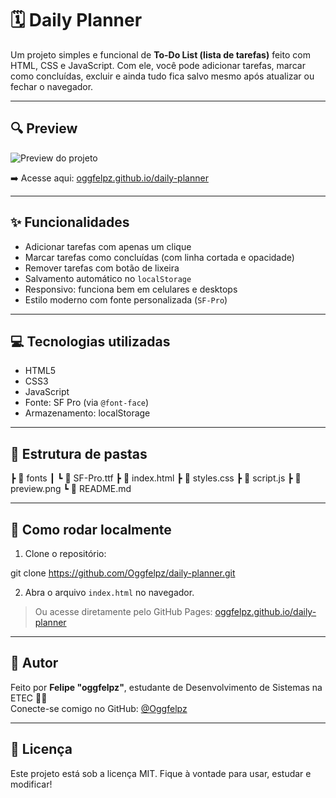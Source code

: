 # 🗓️ Daily Planner

Um projeto simples e funcional de **To-Do List (lista de tarefas)** feito com HTML, CSS e JavaScript. Com ele, você pode adicionar tarefas, marcar como concluídas, excluir e ainda tudo fica salvo mesmo após atualizar ou fechar o navegador.

---

## 🔍 Preview

![Preview do projeto](https://oggfelpz.github.io/daily-planner/preview.png)

➡️ Acesse aqui: [oggfelpz.github.io/daily-planner](https://oggfelpz.github.io/daily-planner/)

---

## ✨ Funcionalidades

- Adicionar tarefas com apenas um clique
- Marcar tarefas como concluídas (com linha cortada e opacidade)
- Remover tarefas com botão de lixeira
- Salvamento automático no `localStorage`
- Responsivo: funciona bem em celulares e desktops
- Estilo moderno com fonte personalizada (`SF-Pro`)

---

## 💻 Tecnologias utilizadas

- HTML5
- CSS3
- JavaScript
- Fonte: SF Pro (via `@font-face`)
- Armazenamento: localStorage

---

## 📁 Estrutura de pastas

┣ 📁 fonts
┃ ┗ 📄 SF-Pro.ttf
┣ 📄 index.html
┣ 📄 styles.css
┣ 📄 script.js
┣ 📄 preview.png
┗ 📄 README.md

---

## 🚀 Como rodar localmente

1. Clone o repositório:

git clone https://github.com/Oggfelpz/daily-planner.git

2. Abra o arquivo `index.html` no navegador.

> Ou acesse diretamente pelo GitHub Pages: [oggfelpz.github.io/daily-planner](https://oggfelpz.github.io/daily-planner/)

---

## 🧠 Autor

Feito por **Felipe "oggfelpz"**, estudante de Desenvolvimento de Sistemas na ETEC 👨‍💻  
Conecte-se comigo no GitHub: [@Oggfelpz](https://github.com/Oggfelpz)

---

## 📌 Licença

Este projeto está sob a licença MIT. Fique à vontade para usar, estudar e modificar!
